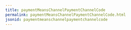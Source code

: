 ```yaml
---
title: paymentMeansChannelPaymentChannelCode
permalink: paymentMeansChannelPaymentChannelCode.html
jsonid: paymentmeanschannelpaymentchannelcode
---
```

